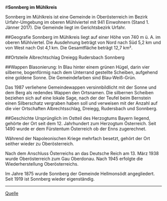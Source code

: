 #**Sonnberg im Mühlkreis**

Sonnberg im Mühlkreis ist eine Gemeinde in Oberösterreich im Bezirk Urfahr-Umgebung im oberen Mühlviertel mit 941 Einwohnern (Stand 1. Jänner 2017).
Die Gemeinde liegt im Gerichtsbezirk Urfahr.

##Geografie
Sonnberg im Mühlkreis liegt auf einer Höhe von 740 m ü. A. im oberen Mühlviertel. Die Ausdehnung beträgt von Nord nach Süd 5,2 km und von West nach Ost 4,1 km.
Die Gesamtfläche beträgt 12,7 km².

##Ortsteile
Albrechtschlag
Dreiegg
Rudersbach
Sonnberg

##Wappen
Blasonierung: In Blau hinter einem grünen Hügel, darin vier silberne, bogenförmig nach dem Unterrand gestellte Scheiben,
aufgehend eine goldene Sonne. Die Gemeindefarben sind Blau-Weiß-Grün.

Das 1987 verliehene Gemeindewappen versinnbildlicht mit der Sonne und dem Berg als redendes Wappen den Ortsnamen.
Die silbernen Scheiben beziehen sich auf eine lokale Sage,
nach der der Teufel beim Bernstein einen Silberschatz vergraben haben soll und verweisen mit der Anzahl auf die vier Ortschaften Albrechtsschlag,
Dreiegg, Rudersbach und Sonnberg.

##Geschichte
Ursprünglich im Ostteil des Herzogtums Bayern liegend, gehörte der Ort seit dem 12. Jahrhundert zum Herzogtum Österreich.
Seit 1490 wurde er dem Fürstentum Österreich ob der Enns zugerechnet.

Während der Napoleonischen Kriege mehrfach besetzt, gehört der Ort seither wieder zu Oberösterreich.

Nach dem Anschluss Österreichs an das Deutsche Reich am 13. März 1938 wurde Oberösterreich zum Gau Oberdonau.
Nach 1945 erfolgte die Wiederherstellung Oberösterreichs.

Im Jahre 1875 wurde Sonnberg der Gemeinde Hellmonsödt angegliedert. Seit 1919 ist Sonnberg wieder eigenständig.

---
[Quelle](https://de.wikipedia.org/wiki/Sonnberg_im_M%C3%BChlkreis)
